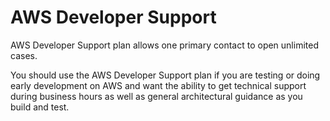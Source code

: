 # AWS Developer Support

AWS Developer Support plan allows one primary contact to open unlimited cases.

You should use the AWS Developer Support plan if you are testing or doing early development on AWS and want the ability to get technical support during business hours as well as general architectural guidance as you build and test.
